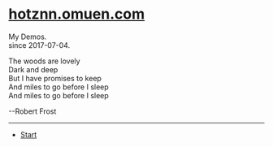 
  # [hotznn.omuen.com](https://hotznn.omuen.com)

  My Demos.   
  since 2017-07-04.    


  The woods are lovely  
  Dark and deep  
  But I have promises to keep  
  And miles to go before I sleep  
  And miles to go before I sleep  
    
  --Robert Frost  
  
--------------------------------------------------------------
  - [Start](https://me.bimwook.com)
